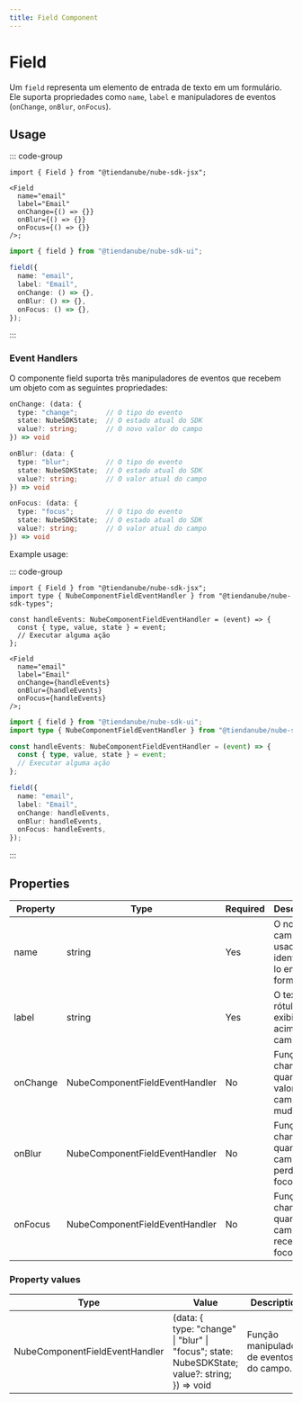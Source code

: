 ```yaml
---
title: Field Component
---
```


# Field

Um `field` representa um elemento de entrada de texto em um formulário.
Ele suporta propriedades como `name`, `label` e manipuladores de eventos (`onChange`, `onBlur`, `onFocus`).

## Usage

::: code-group

```tsx [JSX]
import { Field } from "@tiendanube/nube-sdk-jsx";

<Field
  name="email"
  label="Email"
  onChange={() => {}}
  onBlur={() => {}}
  onFocus={() => {}}
/>;
```

```typescript [Declarative]
import { field } from "@tiendanube/nube-sdk-ui";

field({
  name: "email",
  label: "Email",
  onChange: () => {},
  onBlur: () => {},
  onFocus: () => {},
});
```

:::

### Event Handlers

O componente field suporta três manipuladores de eventos que recebem um objeto com as seguintes propriedades:

```typescript
onChange: (data: {
  type: "change";       // O tipo do evento
  state: NubeSDKState;  // O estado atual do SDK
  value?: string;       // O novo valor do campo
}) => void

onBlur: (data: {
  type: "blur";         // O tipo do evento
  state: NubeSDKState;  // O estado atual do SDK
  value?: string;       // O valor atual do campo
}) => void

onFocus: (data: {
  type: "focus";        // O tipo do evento
  state: NubeSDKState;  // O estado atual do SDK
  value?: string;       // O valor atual do campo
}) => void
```

Example usage:

::: code-group

```tsx [JSX]
import { Field } from "@tiendanube/nube-sdk-jsx";
import type { NubeComponentFieldEventHandler } from "@tiendanube/nube-sdk-types";

const handleEvents: NubeComponentFieldEventHandler = (event) => {
  const { type, value, state } = event;
  // Executar alguma ação
};

<Field
  name="email"
  label="Email"
  onChange={handleEvents}
  onBlur={handleEvents}
  onFocus={handleEvents}
/>;
```

```typescript [Declarative]
import { field } from "@tiendanube/nube-sdk-ui";
import type { NubeComponentFieldEventHandler } from "@tiendanube/nube-sdk-types";

const handleEvents: NubeComponentFieldEventHandler = (event) => {
  const { type, value, state } = event;
  // Executar alguma ação
};

field({
  name: "email",
  label: "Email",
  onChange: handleEvents,
  onBlur: handleEvents,
  onFocus: handleEvents,
});
```

:::

## Properties

| Property | Type                           | Required | Description                                               |
| -------- | ------------------------------ | -------- | --------------------------------------------------------- |
| name     | string                         | Yes      | O nome do campo, usado para identificá-lo em formulários. |
| label    | string                         | Yes      | O texto do rótulo exibido acima do campo.                 |
| onChange | NubeComponentFieldEventHandler | No       | Função chamada quando o valor do campo muda.              |
| onBlur   | NubeComponentFieldEventHandler | No       | Função chamada quando o campo perde o foco.               |
| onFocus  | NubeComponentFieldEventHandler | No       | Função chamada quando o campo recebe o foco.              |

### Property values

| Type                           | Value                                                                                                     | Description                              |
| ------------------------------ | --------------------------------------------------------------------------------------------------------- | ---------------------------------------- |
| NubeComponentFieldEventHandler | (data: {<br/>type: "change" \| "blur" \| "focus"; state: NubeSDKState;<br/>value?: string;<br/>}) => void | Função manipuladora de eventos do campo. |

